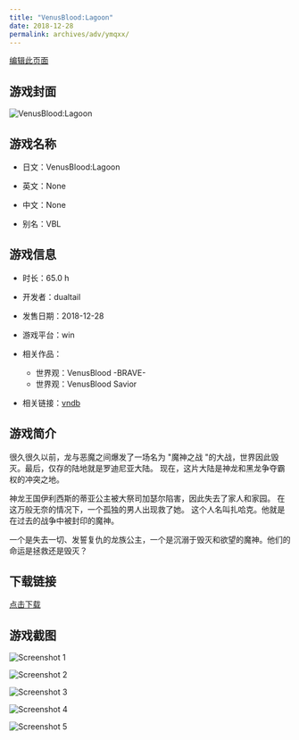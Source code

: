 ```yaml
---
title: "VenusBlood:Lagoon"
date: 2018-12-28
permalink: archives/adv/ymqxx/
---
```

[编辑此页面](https://github.com/ACG-3/ADV3-source/blob/main/source/_posts/VenusBloodLagoon.md)

## 游戏封面

![VenusBlood:Lagoon](https://pan.timero.xyz/d/onedrive/img_lib_001/VenusBloodLagoon_cover.avif)


## 游戏名称

- 日文：VenusBlood:Lagoon
- 英文：None
- 中文：None

- 别名：VBL


## 游戏信息

- 时长：65.0 h
- 开发者：dualtail
- 发售日期：2018-12-28
- 游戏平台：win
- 相关作品：
   - 世界观：VenusBlood -BRAVE-
   - 世界观：VenusBlood Savior

- 相关链接：[vndb](https://vndb.org/v23125)


## 游戏简介

很久很久以前，龙与恶魔之间爆发了一场名为 "魔神之战 "的大战，世界因此毁灭。最后，仅存的陆地就是罗迪尼亚大陆。
现在，这片大陆是神龙和黑龙争夺霸权的冲突之地。

神龙王国伊利西斯的蒂亚公主被大祭司加瑟尔陷害，因此失去了家人和家园。
在这万般无奈的情况下，一个孤独的男人出现救了她。
这个人名叫扎哈克。他就是在过去的战争中被封印的魔神。

一个是失去一切、发誓复仇的龙族公主，一个是沉溺于毁灭和欲望的魔神。他们的命运是拯救还是毁灭？


## 下载链接

[点击下载](https://pan.timero.xyz/onedrive/adv_lib_001/VenusBloodLagoon)


## 游戏截图


![Screenshot 1](https://pan.timero.xyz/d/onedrive/img_lib_001/VenusBloodLagoon_Screenshot_1.avif)

![Screenshot 2](https://pan.timero.xyz/d/onedrive/img_lib_001/VenusBloodLagoon_Screenshot_2.avif)

![Screenshot 3](https://pan.timero.xyz/d/onedrive/img_lib_001/VenusBloodLagoon_Screenshot_3.avif)

![Screenshot 4](https://pan.timero.xyz/d/onedrive/img_lib_001/VenusBloodLagoon_Screenshot_4.avif)

![Screenshot 5](https://pan.timero.xyz/d/onedrive/img_lib_001/VenusBloodLagoon_Screenshot_5.avif)

